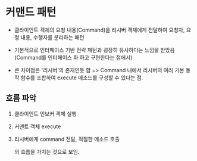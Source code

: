 # 커맨드 패턴

- 클라이언트 객체의 요청 내용(Command)을 리시버 객체에게 전달하여 요청자, 요청 내용, 수행자를 분리하는 패턴

- 기본적으로 인터페이스 기반 전략 패턴과 굉장히 유사하다는 느낌을 받았음 (Command를 인터페이스 화 하고 구현한다는 점에서)
- 큰 차이점은 '리시버'의 존재인듯 함 => Command 내에서 리시버의 여러 기본 동작 함수를 조합하여 execute 메소드를 구성할 수 있다는 점.


## 흐름 파악

1. 클라이언트  인보커 객체 실행 
2. 커맨트 객체 execute 
3. 리시버에게 command 전달, 적절한 메소드 호출

    의 흐름을 가지는 것으로 보임.



